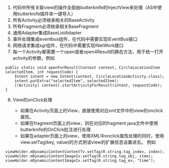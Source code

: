 1. 代码中所有关联view的操作全部由butterknife的InjectView来处理（AS中使用butterknife插件来一键导入）
2. 所有Activity必须继承相关的BaseActivity
3. 所有Fragment必须继承相关BaseFragment
4. 通用Adapter集成BaseListAdapter
5. 事件处理集成eventbus组件，在代码中需要实现IEventBus接口
6. 网络请求集成sgr组件，在代码中需要实现INetWork接口
7. 每一个Activity都需要一个open或者open4Result的静态方法，用于统一打开activity的参数，例如

```
public static void openForResult(Context context, CircleLocationItem selectedItem, int requestCode) {
    Intent intent = new Intent(context, CircleLocationActivity.class);
    intent.putExtra("selectedItem", selectedItem);
    ((Activity) context).startActivityForResult(intent, requestCode);
}
```

8. View的onClick处理

    * 如果在Activity页面上的View，直接使用对应xml文件中的view的onclick属性。
    * 如果在fragment页面上的view，则在对应的fragment.java文件中使用butterknife的OnClick批注进行处理
    * 如果在adapter页面上的view，使用XML中onclick属性处理的同时，使用view.setTag(key, value)的方式把该view的扩展信息设置进去。
    例如
```
viewHolder.mDynamicContentContentTv.setTag(R.string.tag_index, index);
viewHolder.mDynamicContentImageIv.setTag(R.string.tag_obj, item);
viewHolder.mDynamicContentImageIv.setTag(R.string.tag_ex, "time");
```
